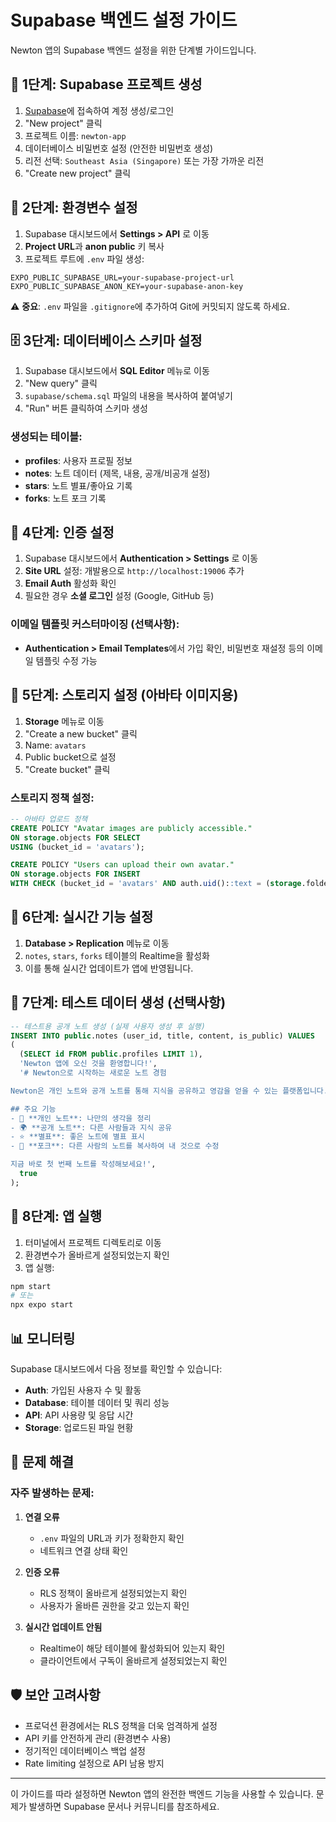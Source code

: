 # Supabase 백엔드 설정 가이드

Newton 앱의 Supabase 백엔드 설정을 위한 단계별 가이드입니다.

## 🚀 1단계: Supabase 프로젝트 생성

1. [Supabase](https://supabase.com)에 접속하여 계정 생성/로그인
2. "New project" 클릭
3. 프로젝트 이름: `newton-app`
4. 데이터베이스 비밀번호 설정 (안전한 비밀번호 생성)
5. 리전 선택: `Southeast Asia (Singapore)` 또는 가장 가까운 리전
6. "Create new project" 클릭

## 🔑 2단계: 환경변수 설정

1. Supabase 대시보드에서 **Settings > API** 로 이동
2. **Project URL**과 **anon public** 키 복사
3. 프로젝트 루트에 `.env` 파일 생성:

```env
EXPO_PUBLIC_SUPABASE_URL=your-supabase-project-url
EXPO_PUBLIC_SUPABASE_ANON_KEY=your-supabase-anon-key
```

⚠️ **중요**: `.env` 파일을 `.gitignore`에 추가하여 Git에 커밋되지 않도록 하세요.

## 🗄️ 3단계: 데이터베이스 스키마 설정

1. Supabase 대시보드에서 **SQL Editor** 메뉴로 이동
2. "New query" 클릭
3. `supabase/schema.sql` 파일의 내용을 복사하여 붙여넣기
4. "Run" 버튼 클릭하여 스키마 생성

### 생성되는 테이블:
- **profiles**: 사용자 프로필 정보
- **notes**: 노트 데이터 (제목, 내용, 공개/비공개 설정)
- **stars**: 노트 별표/좋아요 기록
- **forks**: 노트 포크 기록

## 🔐 4단계: 인증 설정

1. Supabase 대시보드에서 **Authentication > Settings** 로 이동
2. **Site URL** 설정: 개발용으로 `http://localhost:19006` 추가
3. **Email Auth** 활성화 확인
4. 필요한 경우 **소셜 로그인** 설정 (Google, GitHub 등)

### 이메일 템플릿 커스터마이징 (선택사항):
- **Authentication > Email Templates**에서 가입 확인, 비밀번호 재설정 등의 이메일 템플릿 수정 가능

## 📁 5단계: 스토리지 설정 (아바타 이미지용)

1. **Storage** 메뉴로 이동
2. "Create a new bucket" 클릭
3. Name: `avatars`
4. Public bucket으로 설정
5. "Create bucket" 클릭

### 스토리지 정책 설정:
```sql
-- 아바타 업로드 정책
CREATE POLICY "Avatar images are publicly accessible."
ON storage.objects FOR SELECT
USING (bucket_id = 'avatars');

CREATE POLICY "Users can upload their own avatar."
ON storage.objects FOR INSERT
WITH CHECK (bucket_id = 'avatars' AND auth.uid()::text = (storage.foldername(name))[1]);
```

## 🔄 6단계: 실시간 기능 설정

1. **Database > Replication** 메뉴로 이동
2. `notes`, `stars`, `forks` 테이블의 Realtime을 활성화
3. 이를 통해 실시간 업데이트가 앱에 반영됩니다.

## 🧪 7단계: 테스트 데이터 생성 (선택사항)

```sql
-- 테스트용 공개 노트 생성 (실제 사용자 생성 후 실행)
INSERT INTO public.notes (user_id, title, content, is_public) VALUES
(
  (SELECT id FROM public.profiles LIMIT 1),
  'Newton 앱에 오신 것을 환영합니다!',
  '# Newton으로 시작하는 새로운 노트 경험

Newton은 개인 노트와 공개 노트를 통해 지식을 공유하고 영감을 얻을 수 있는 플랫폼입니다.

## 주요 기능
- 📝 **개인 노트**: 나만의 생각을 정리
- 🌍 **공개 노트**: 다른 사람들과 지식 공유
- ⭐ **별표**: 좋은 노트에 별표 표시
- 🍴 **포크**: 다른 사람의 노트를 복사하여 내 것으로 수정

지금 바로 첫 번째 노트를 작성해보세요!',
  true
);
```

## 🚀 8단계: 앱 실행

1. 터미널에서 프로젝트 디렉토리로 이동
2. 환경변수가 올바르게 설정되었는지 확인
3. 앱 실행:
```bash
npm start
# 또는
npx expo start
```

## 📊 모니터링

Supabase 대시보드에서 다음 정보를 확인할 수 있습니다:
- **Auth**: 가입된 사용자 수 및 활동
- **Database**: 테이블 데이터 및 쿼리 성능
- **API**: API 사용량 및 응답 시간
- **Storage**: 업로드된 파일 현황

## 🔧 문제 해결

### 자주 발생하는 문제:

1. **연결 오류**
   - `.env` 파일의 URL과 키가 정확한지 확인
   - 네트워크 연결 상태 확인

2. **인증 오류**
   - RLS 정책이 올바르게 설정되었는지 확인
   - 사용자가 올바른 권한을 갖고 있는지 확인

3. **실시간 업데이트 안됨**
   - Realtime이 해당 테이블에 활성화되어 있는지 확인
   - 클라이언트에서 구독이 올바르게 설정되었는지 확인

## 🛡️ 보안 고려사항

- 프로덕션 환경에서는 RLS 정책을 더욱 엄격하게 설정
- API 키를 안전하게 관리 (환경변수 사용)
- 정기적인 데이터베이스 백업 설정
- Rate limiting 설정으로 API 남용 방지

---

이 가이드를 따라 설정하면 Newton 앱의 완전한 백엔드 기능을 사용할 수 있습니다. 문제가 발생하면 Supabase 문서나 커뮤니티를 참조하세요.